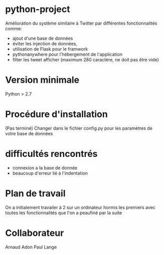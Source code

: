 # python-project

Amélioration du système similaire à Twitter par différentes fonctionnalités comme: 
- ajout d'une base de données
- éviter les injection de données, 
- utilisation de Flask pour le framwork
- pythonanywhere pour l'hébergement de l'application
- filter les tweet afficher (maximum 280 caractère, ne doit pas être vide)

# Version minimale

Python > 2.7

# Procédure d'installation

(Pas terminé) Changer dans le fichier config.py pour les paramètres de votre base de données

# difficultés rencontrés

- connexion a la base de donnée
- beaucoup d'erreur lié à l'indentation

# Plan de travail

On a initialement travailer à 2 sur un ordinateur hormis les premiers avec toutes les fonctionnalités que l'on a peaufiné par la suite

# Collaborateur

Arnaud Adon
Paul Lange
